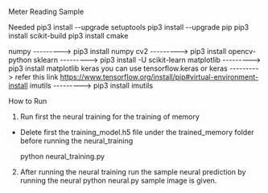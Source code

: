Meter Reading Sample

Needed
pip3 install --upgrade setuptools
pip3 install --upgrade pip
pip3 install scikit-build
pip3 install cmake

numpy
---------> pip3 install numpy
cv2
---------> pip3 install opencv-python
sklearn
---------> pip3 install -U scikit-learn
matplotlib
---------> pip3 install matplotlib
keras
you can use tensorflow.keras or keras
---------> refer this link https://www.tensorflow.org/install/pip#virtual-environment-install
imutils
---------> pip3 install imutils

How to Run

1. Run first the neural training for the training of memory

- Delete first the training_model.h5 file under the trained_memory folder before running the neural_training

  python neural_training.py

2. After running the neural training run the sample neural prediction by running the neural
   python neural.py
   sample image is given.
